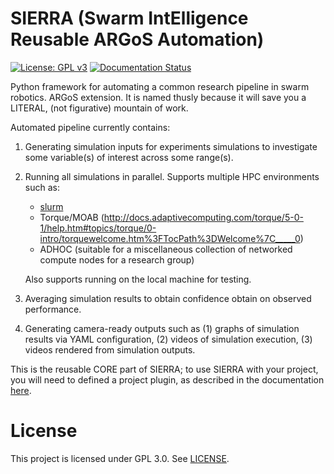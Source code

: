 # SIERRA (Swarm IntElligence Reusable ARGoS Automation)

[![License: GPL v3](https://img.shields.io/badge/License-GPLv3-blue.svg)](https://www.gnu.org/licenses/gpl-3.0)
[![Documentation Status](https://readthedocs.org/projects/swarm-robotics-sierra/badge/?version=latest)](https://swarm-robotics-sierra.readthedocs.io/en/latest/?badge=latest)

Python framework for automating a common research pipeline in swarm
robotics. ARGoS extension. It is named thusly because it will save you a
LITERAL, (not figurative) mountain of work.

Automated pipeline currently contains:

1. Generating simulation inputs for experiments simulations to investigate some
   variable(s) of interest across some range(s).

2. Running all simulations in parallel. Supports multiple HPC environments such as:

    - [slurm](https://slurm.schedmd.com/documentation.html)
    - Torque/MOAB (http://docs.adaptivecomputing.com/torque/5-0-1/help.htm#topics/torque/0-intro/torquewelcome.htm%3FTocPath%3DWelcome%7C_____0)
    - ADHOC (suitable for a miscellaneous collection of networked compute nodes
      for a research group)

    Also supports running on the local machine for testing.

3. Averaging simulation results to obtain confidence obtain on observed performance.

4. Generating camera-ready outputs such as (1) graphs of simulation results via
   YAML configuration, (2) videos of simulation execution, (3) videos rendered
   from simulation outputs.

This is the reusable CORE part of SIERRA; to use SIERRA with your project, you
will need to defined a project plugin, as described in the documentation
[here](https://swarm-robotics-sierra.readthedocs.io/en/latest/).

# License
This project is licensed under GPL 3.0. See [LICENSE](LICENSE.md).
